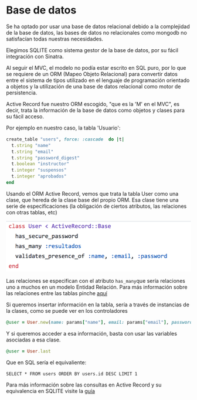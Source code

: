 # Base de datos

Se ha optado por usar una base de datos relacional debido a la complejidad de la base de datos, las bases de datos no relacionales como mongodb no satisfacían todas nuestras necesidades. 

Elegimos SQLITE como sistema gestor de la base de datos, por su fácil integración con Sinatra. 

Al seguir el MVC, el modelo no podía estar escrito en SQL puro, por lo que se requiere de un ORM (Mapeo Objeto Relacional) para convertir datos entre el sistema de tipos utilizado en el lenguaje de programación orientado a objetos y la utilización de una base de datos relacional como motor de persistencia. 

Active Record fue nuestro ORM escogido, "que es la 'M' en el MVC", es decir, trata la información de la base de datos como objetos y clases para su fácil acceso. 

Por ejemplo en nuestro caso, la tabla 'Usuario':

```ruby
create_table "users", force: :cascade  do |t|
  t.string "name"
  t.string "email"
  t.string "password_digest"
  t.boolean "instructor"
  t.integer "suspensos"
  t.integer "aprobados"
end
```

Usando el ORM Active Record, vemos que trata la tabla User como una clase, que hereda de la clase base del propio ORM. Esa clase tiene una serie de especificaciones (la obligación de ciertos atributos, las relaciones con otras tablas, etc)


![](./images/modelo.png)

Las relaciones se especifican con el atributo `has_many`que sería relaciones uno a muchos en un modelo Entidad Relación. Para más información sobre las relaciones entre las tablas pinche [aquí](http://edgeguides.rubyonrails.org/association_basics.html)

Si queremos insertar información en la tabla, sería a través de instancias de la clases, como se puede ver en los controladores

```ruby
@user = User.new(name: params["name"], email: params["email"], password: params["password"])
```

Y si queremos acceder a esa información, basta con usar las variables asociadas a esa clase. 

```ruby
@user = User.last
```

Que en SQL sería el equivaliente:
```
SELECT * FROM users ORDER BY users.id DESC LIMIT 1
```

Para más información sobre las consultas en Active Record y su equivalencia en SQLITE visite la [guía](http://guides.rubyonrails.org/v2.3.8/active_record_querying.html)